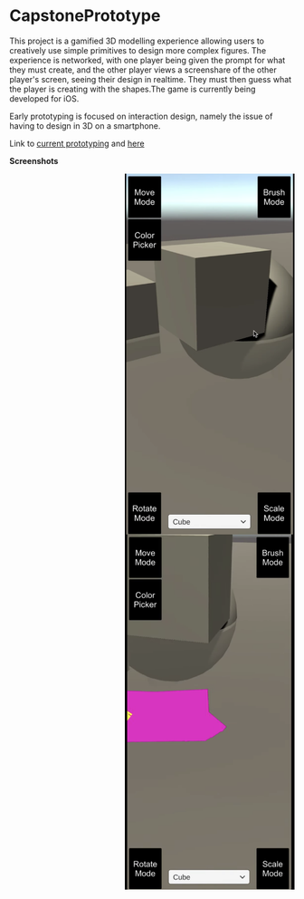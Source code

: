# CapstonePrototype

This project is a gamified 3D modelling experience allowing users to creatively use simple primitives to design more complex figures. The experience is networked, with one player being given the prompt for what they must create, and the other player views a screenshare of the other player's screen, seeing their design in realtime. They must then guess what the player is creating with the shapes.The game is currently being developed for iOS.


Early prototyping is focused on interaction design, namely the issue of having to design in 3D on a smartphone. 

Link to [current prototyping](https://youtu.be/phBd6IN89c0) and [here](https://youtu.be/yL36YWvt6Hk)

**Screenshots**

<img src="/Images/sc1.png" width=300 align=right>
<img src="/Images/sc2.png" width=300 align=right>



